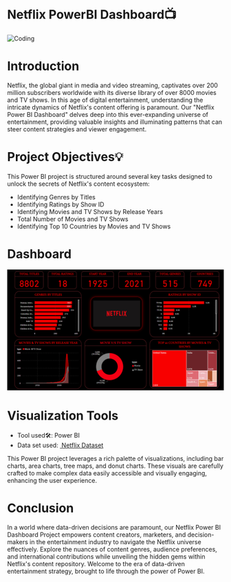 # Netflix PowerBI Dashboard📺
<img width="300" alt="Coding" src="https://github.com/Mariyajoseph24/Netflix_PowerBI_Dashboard/assets/91487663/cb76271d-5b3f-44f1-9573-cc32d5efbe25">

<h1><a name="introduction">Introduction</a></h1>
<p>Netflix, the global giant in media and video streaming, captivates over 200 million subscribers worldwide with its diverse library of over 8000 movies and TV shows. In this age of digital entertainment, understanding the intricate dynamics of Netflix's content offering is paramount. Our "Netflix  Power BI Dashboard" delves deep into this ever-expanding universe of entertainment, providing valuable insights and illuminating patterns that can steer content strategies and viewer engagement.</p>
<h1><a name="projectobjectives">Project Objectives💡</a></h1>
<p>This Power BI project is structured around several key tasks designed to unlock the secrets of Netflix's content ecosystem:</p>
<ul>
  <li>Identifying Genres by Titles</li>
  <li>Identifying Ratings by Show ID</li>
  <li> Identifying Movies and TV Shows by Release Years</li>
  <li>Total Number of Movies and TV Shows</li>
  <li> Identifying Top 10 Countries by Movies and TV Shows</li>
</ul>
<h1><a name='dashboard'>Dashboard</a></h1>
<img width="900" alt="Coding" src="https://github.com/Mariyajoseph24/Netflix_PowerBI_Dashboard/blob/main/Netflix%20dashboard.png">
<h1><a name="visualizationtools">Visualization Tools</a></h1>
<ul><li>Tool used🛠️: Power BI</li>
<li> Data set used: <a href="https://www.kaggle.com/datasets/shivamb/netflix-shows">
         <img src=" Netflix Dataset" alt=""> Netflix Dataset</a></li></ul>
<p> This Power BI project leverages a rich palette of visualizations, including bar charts, area charts, tree maps, and donut charts. These visuals are carefully crafted to make complex data easily accessible and visually engaging, enhancing the user experience.</p>
<h1><a name="conclusion">Conclusion</a></h1>
<p>In a world where data-driven decisions are paramount, our Netflix Power BI Dashboard Project empowers content creators, marketers, and decision-makers in the entertainment industry to navigate the Netflix universe effectively. Explore the nuances of content genres, audience preferences, and international contributions while unveiling the hidden gems within Netflix's content repository. Welcome to the era of data-driven entertainment strategy, brought to life through the power of Power BI.</p>

